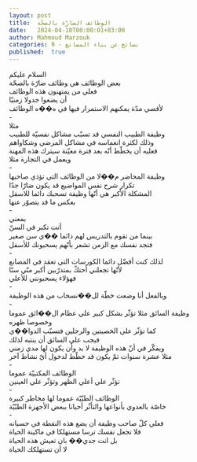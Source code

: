 ```yaml
---
layout: post
title:  الوظائف الضارّة بالصحّة
date:   2024-04-10T00:00:01+03:00
author: Mahmoud Marzouk
categories: 9 - نصائح عن بناء المصانع
published:  true
---
```

السلام عليكم\
بعض الوظائف هي وظائف ضارّة بالصحّة\
فعلي من يمتهنون هذه الوظائف\
أن يضعوا جدولا زمنيّا\
لأقصي مدّة يمكنهم الاستمرار فيها في ه��ه الوظائف\
-\
مثلا\
وظيفة الطبيب النفسي قد تسبّب مشاكل نفسيّة للطبيب\
وذلك لكثرة انغماسه في مشاكل المرضي وشكاواهم\
فعليه أن يخطّط أنّه بعد فترة معيّنة سيترك هذه المهنة\
ويعمل في التجارة مثلا\
-\
وظيفة المحاضر م��لا من الوظائف التي تؤذي صاحبها\
تكرار شرح نفس المواضيع قد يكون ضارّا جدّا\
المشكلة الأكبر هي أنّها وظيفة تسحبك دائما للاسفل\
بعكس ما قد يتصوّر عنها\
-\
بمعني\
أنت تكبر في السنّ\
بينما من تقوم بالتدريس لهم دائما ��ي سن صغير\
فتجد نفسك مع الزمن تشعر بأنّهم يسحبونك للأسفل\
-\
لذلك كنت أفضّل دائما الكورسات التي تعقد في المصانع\
لأنّها تجعلني أحتكّ بمتدرّبين أكبر منّي سنّا\
فهؤلاء يسحبونني للأعلي\
-\
وبالفعل أنا وضعت خطّة لل��نسحاب من هذه الوظيفة\
-\
وظيفة السائق مثلا تؤثّر بشكل كبير علي عظام ال��ائق عموما\
وخصوصا ظهره\
كما تؤثّر علي الخصيتين والرجلين فتسبّب الدوا��ي\
فيجب علي السائق أن ينتبه لذلك\
ويفكّر في أنّ هذه الوظيفة لا بد وأن يكون لها مدي زمني\
مثلا عشرة سنوات ثمّ يكون قد خطّط لدخول أيّ نشاط آخر\
-\
الوظائف المكتبيّة عموما\
تؤثّر علي أعلي الظهر وتؤثّر علي العينين\
-\
الوظائف الطبّيّة عموما لها مخاطر كبيرة\
خاصّة بالعدوي بأنواعها والتأثّر أحيانا ببعض الأجهزة الطبّيّة\
-\
فعلي كلّ صاحب وظيفة أن يضع هذه النقطة في حسبانه\
فلا تجعل نفسك ترسا مستهلكا في ماكينة الحياة\
بل انت جدي�� بان تعيش هذه الحياة\
لا أن تستهلكك الحياة
